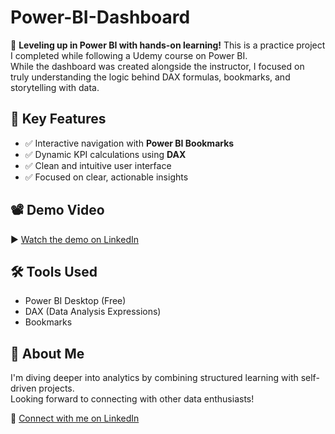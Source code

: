 # Power-BI-Dashboard

🎯 **Leveling up in Power BI with hands-on learning!**
This is a practice project I completed while following a Udemy course on Power BI.  
While the dashboard was created alongside the instructor, I focused on truly understanding the logic behind DAX formulas, bookmarks, and storytelling with data.

## 🚀 Key Features

- ✅ Interactive navigation with **Power BI Bookmarks**
- ✅ Dynamic KPI calculations using **DAX**
- ✅ Clean and intuitive user interface
- ✅ Focused on clear, actionable insights

## 📽️ Demo Video

▶️ [Watch the demo on LinkedIn](https://www.linkedin.com/posts/olha-zahrebelna-536291336_powerbi-dax-dataanalytics-activity-7346152042836508673-Go1B?utm_source=share&utm_medium=member_desktop&rcm=ACoAAFRnGroBbFjIMbZy8u9guEYPdNRJ4BXna4I)

## 🛠 Tools Used

- Power BI Desktop (Free)
- DAX (Data Analysis Expressions)
- Bookmarks

## 💬 About Me

I'm diving deeper into analytics by combining structured learning with self-driven projects.  
Looking forward to connecting with other data enthusiasts!

📩 [Connect with me on LinkedIn](https://www.linkedin.com/in/olha-zahrebelna-536291336/)
